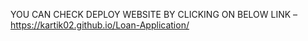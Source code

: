 YOU CAN CHECK DEPLOY WEBSITE BY CLICKING ON BELOW LINK –
https://kartik02.github.io/Loan-Application/

